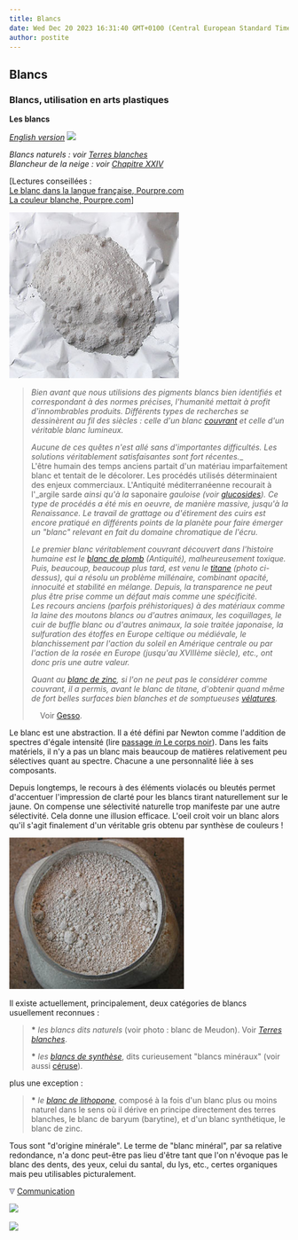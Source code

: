 ```yaml
---
title: Blancs
date: Wed Dec 20 2023 16:31:40 GMT+0100 (Central European Standard Time)
author: postite
---
```


## Blancs
### Blancs, utilisation en arts plastiques
 **Les blancs**

_[English version](english/whites.html) [![](https://cbonvin.fr/sites/www.artrealite.com/images/unionjack.jpg)](english/whites.html)_ 

_Blancs naturels : voir [Terres blanches](terresblanches.html)_  
_Blancheur de la neige : voir_ _[Chapitre XXIV](chap24blancheneige.html)_

\[Lectures conseillées :  
[Le blanc dans la langue française, Pourpre.com](http://www.pourpre.com/langue/expressions.php#blanc)  
[La couleur blanche, Pourpre.com](http://pourpre.com/chroma/dico.php?typ=fiche&&ent=blanc)\]

![](images/titane.jpg)

> _Bien avant que nous utilisions des pigments blancs bien identifiés et correspondant à des normes précises, l'humanité mettait à profit d'innombrables produits. Différents types de recherches se dessinèrent au fil des siècles : celle d'un blanc [couvrant](pigments.html#1facteurcouvrantopposetransparence) et celle d'un véritable blanc lumineux._
> 
> _Aucune de ces_ _quêtes n'est allé sans d'importantes difficultés. Les solutions véritablement satisfaisantes sont fort récentes.__  
> L'être humain des temps anciens partait d'un matériau imparfaitement blanc et tentait de le décolorer. Les procédés utilisés déterminaient des enjeux commerciaux. L'Antiquité méditerranéenne recourait à l'_argile sarde _ainsi qu'à la_ saponaire _gauloise (voir [glucosides](glucoside.html)). Ce type de procédés a été mis en oeuvre, de manière massive, jusqu'à la Renaissance. Le travail de grattage ou d'étirement des cuirs est encore pratiqué en différents points de la planète pour faire émerger un "blanc" relevant en fait du domaine chromatique de l'écru._
> 
> _Le premier blanc véritablement couvrant découvert dans l'histoire humaine est le [blanc de plomb](ceruse.html) (Antiquité), malheureusement toxique. Puis, beaucoup, beaucoup plus tard, est venu le [titane](titanes.html) (photo ci-dessus), qui a résolu un problème millénaire, combinant opacité, innocuité et stabilité en mélange. Depuis, la transparence ne peut plus être prise comme un défaut mais comme une spécificité.  
> Les recours anciens (parfois préhistoriques) à des matériaux comme la laine des moutons blancs ou d'autres animaux, les coquillages, le cuir de buffle blanc ou d'autres animaux, la soie traitée japonaise, la sulfuration des étoffes en Europe celtique ou médiévale, le blanchissement par l'action du soleil en Amérique centrale ou par l'action de la rosée en Europe (jusqu'au XVIIIème siècle), etc., ont donc pris une autre valeur._
> 
> _Quant au [blanc de zinc](blancssynthetiques.html#leblancdezinc), si l'on ne peut pas le considérer comme couvrant, il a permis, avant le blanc de titane, d'obtenir quand même de fort belles surfaces bien blanches et de somptueuses [vélatures](velature.html)._
> 
>     Voir [Gesso](fabriquerungesso.html).

Le blanc est une abstraction. Il a été défini par Newton comme l'addition de spectres d'égale intensité (lire [passage _in_ Le corps noir](corpsnoir.html#leblanc)). Dans les faits matériels, il n'y a pas un blanc mais beaucoup de matières relativement peu sélectives quant au spectre. Chacune a une personnalité liée à ses composants.

Depuis longtemps, le recours à des éléments violacés ou bleutés permet d'accentuer l'impression de clarté pour les blancs tirant naturellement sur le jaune. On compense une sélectivité naturelle trop manifeste par une autre sélectivité. Cela donne une illusion efficace. L'oeil croit voir un blanc alors qu'il s'agit finalement d'un véritable gris obtenu par synthèse de couleurs !

![](images/blancdemeudonversionweb.jpg)

Il existe actuellement, principalement, deux catégories de blancs usuellement reconnues :

> **\*** _les blancs dits naturels_ (voir photo : blanc de Meudon). Voir _[Terres blanches](terresblanches.html)_.
> 
> **\*** _les [blancs de synthèse](blancssynthetiques.html)_, dits curieusement "blancs minéraux" (voir aussi [céruse](ceruse.html)).

plus une exception :

> **\*** _le_ _[blanc de lithopone](lithopone.html)_, composé à la fois d'un blanc plus ou moins naturel dans le sens où il dérive en principe directement des terres blanches, le blanc de baryum (barytine), et d'un blanc synthétique, le blanc de zinc.

Tous sont "d'origine minérale". Le terme de "blanc minéral", par sa relative redondance, n'a donc peut-être pas lieu d'être tant que l'on n'évoque pas le blanc des dents, des yeux, celui du santal, du lys, etc., certes organiques mais peu utilisables picturalement.



![](images/flechebas.gif) [Communication](http://www.artrealite.com/annonceurs.htm) 

[![](https://cbonvin.fr/sites/regie.artrealite.com/visuels/campagne1.png)](index-2.html#20131014)

![](https://cbonvin.fr/sites/regie.artrealite.com/visuels/campagne2.png)